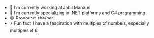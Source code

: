 

- 🔭 I’m currently working at Jabil Manaus
- 🌱 I’m currently specializing in .NET platforms and C# programming.
- 😄 Pronouns: she/her.
- ⚡ Fun fact: I have a fascination with multiples of numbers, especially multiples of 6.

